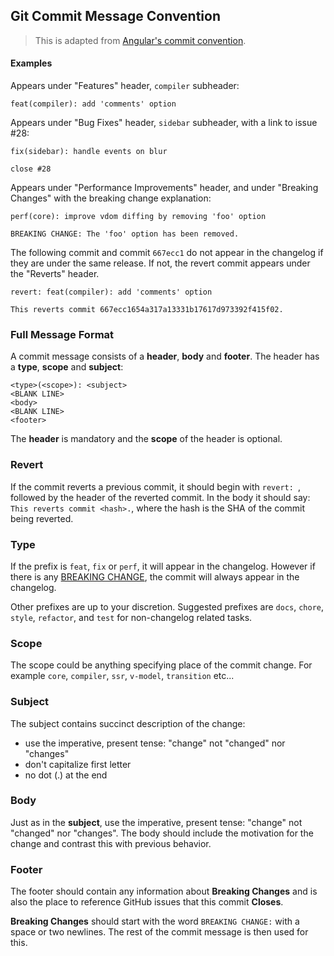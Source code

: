 ## Git Commit Message Convention

> This is adapted from [Angular's commit convention](https://github.com/conventional-changelog/conventional-changelog/blob/master/packages/conventional-changelog-angular/convention.md).

#### Examples

Appears under "Features" header, `compiler` subheader:

```
feat(compiler): add 'comments' option
```

Appears under "Bug Fixes" header, `sidebar` subheader, with a link to issue #28:

```
fix(sidebar): handle events on blur

close #28
```

Appears under "Performance Improvements" header, and under "Breaking Changes" with the breaking change explanation:

```
perf(core): improve vdom diffing by removing 'foo' option

BREAKING CHANGE: The 'foo' option has been removed.
```

The following commit and commit `667ecc1` do not appear in the changelog if they are under the same release. If not, the revert commit appears under the "Reverts" header.

```
revert: feat(compiler): add 'comments' option

This reverts commit 667ecc1654a317a13331b17617d973392f415f02.
```

### Full Message Format

A commit message consists of a **header**, **body** and **footer**. The header has a **type**, **scope** and **subject**:

```
<type>(<scope>): <subject>
<BLANK LINE>
<body>
<BLANK LINE>
<footer>
```

The **header** is mandatory and the **scope** of the header is optional.

### Revert

If the commit reverts a previous commit, it should begin with `revert: `, followed by the header of the reverted commit. In the body it should say: `This reverts commit <hash>.`, where the hash is the SHA of the commit being reverted.

### Type

If the prefix is `feat`, `fix` or `perf`, it will appear in the changelog. However if there is any [BREAKING CHANGE](#footer), the commit will always appear in the changelog.

Other prefixes are up to your discretion. Suggested prefixes are `docs`, `chore`, `style`, `refactor`, and `test` for non-changelog related tasks.

### Scope

The scope could be anything specifying place of the commit change. For example `core`, `compiler`, `ssr`, `v-model`, `transition` etc...

### Subject

The subject contains succinct description of the change:

* use the imperative, present tense: "change" not "changed" nor "changes"
* don't capitalize first letter
* no dot (.) at the end

### Body

Just as in the **subject**, use the imperative, present tense: "change" not "changed" nor "changes".
The body should include the motivation for the change and contrast this with previous behavior.

### Footer

The footer should contain any information about **Breaking Changes** and is also the place to
reference GitHub issues that this commit **Closes**.

**Breaking Changes** should start with the word `BREAKING CHANGE:` with a space or two newlines. The rest of the commit message is then used for this.
